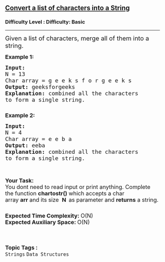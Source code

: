 <h2><a href="https://www.geeksforgeeks.org/problems/convert-a-list-of-characters-into-a-string5142/1?page=1&category=Strings&difficulty=Basic&sortBy=accuracy">Convert a list of characters into a String</a></h2><h3>Difficulty Level : Difficulty: Basic</h3><hr><div class="problems_problem_content__Xm_eO"><p><span style="font-size:20px">Given a list of characters, merge all of them into a string.</span></p>

<p><span style="font-size:18px"><strong>Example 1:</strong></span></p>

<pre><span style="font-size:18px"><strong>Input:</strong>
N = 13
Char array = g e e k s f o r g e e k s
<strong>Output: </strong>geeksforgeeks 
<strong>Explanation:</strong> combined all the characters
to form a single string.</span>

</pre>

<p><span style="font-size:18px"><strong>Example 2:</strong></span></p>

<pre><span style="font-size:18px"><strong>Input:</strong>
N = 4
Char array = e e b a
<strong>Output: </strong>eeba
<strong>Explanation:</strong> combined all the characters
to form a single string.

</span></pre>

<p><br>
<span style="font-size:18px"><strong>Your Task:</strong><br>
You dont need to read input or print anything. Complete the function&nbsp;<strong>chartostr()</strong>&nbsp;which accepts a char array&nbsp;<strong>arr</strong>&nbsp;and its size&nbsp; <strong>N&nbsp;&nbsp;</strong>as parameter&nbsp;and <strong>returns</strong> a string.</span><br>
&nbsp;</p>

<p><span style="font-size:18px"><strong>Expected Time Complexity:&nbsp;</strong>O(N)<br>
<strong>Expected Auxiliary Space:&nbsp;</strong>O(N)</span><br>
&nbsp;</p>
</div><br><p><span style=font-size:18px><strong>Topic Tags : </strong><br><code>Strings</code>&nbsp;<code>Data Structures</code>&nbsp;
